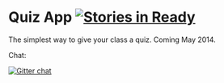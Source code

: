 Quiz App [![Stories in Ready](https://badge.waffle.io/pfmscode/quizapp.png?label=ready)](https://waffle.io/pfmscode/quizapp)
=======

The simplest way to give your class a quiz. Coming May 2014.

Chat:

[![Gitter chat](https://badges.gitter.im/pfmscode.png)](https://gitter.im/pfmscode)
